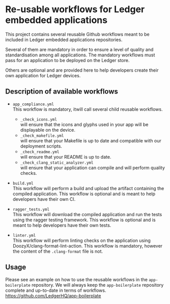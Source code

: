 # Re-usable workflows for Ledger embedded applications

This project contains several reusable Github workflows meant to be included in Ledger embedded applications repositories.

Several of them are mandatory in order to ensure a level of quality and standardisation among all applications.
The mandatory workflows must pass for an application to be deployed on the Ledger store. 

Others are optional and are provided here to help developers create their own application for Ledger devices.

## Description of available workflows

- `app_compliance.yml`\
	This workflow is mandatory, itwill call several child reusable workflows.
	- `_check_icons.yml`\
		will ensure that the icons and glyphs used in your app will be displayable on the device.
	- `_check_makefile.yml`\
		will ensure that your Makefile is up to date and compatible with our deployment scripts.
	- `_check_readme.yml`\
		will ensure that your README is up to date.
	- `_check_clang_static_analyzer.yml`\
		will ensure that your application can compile and will perform quality checks.

- `build.yml` \
This workflow will perform a build and upload the artifact containing the compiled application.
This workflow is optional and is meant to help developers have their own CI.

- `ragger_tests.yml`\
This workflow will download the compiled application and run the tests using the ragger testing framework.
This workflow is optional and is meant to help developers have their own tests.

- `linter.yml` \
This workflow will perform linting checks on the application using DoozyX/clang-format-lint-action. 
This workflow is mandatory, however the content of the `.clang-format` file is not.

## Usage

Please see an example on how to use the reusable workflows in the `app-boilerplate` repository.
We will always keep the `app-boilerplate` repository complete and up-to-date in terms of workflows.
https://github.com/LedgerHQ/app-boilerplate
